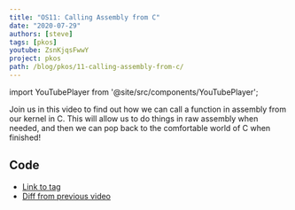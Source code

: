 ```yaml
---
title: "OS11: Calling Assembly from C"
date: "2020-07-29"
authors: [steve]
tags: [pkos]
youtube: ZsnKjqsFwwY
project: pkos
path: /blog/pkos/11-calling-assembly-from-c/
---
```


import YouTubePlayer from '@site/src/components/YouTubePlayer';

<YouTubePlayer youtubeLink={frontmatter.youtube} />

Join us in this video to find out how we can call a function in assembly from our kernel in C. This will allow us to do things in raw assembly when needed, and then we can pop back to the comfortable world of C when finished!

<!--truncate-->

## Code

- [Link to tag](https://github.com/pagekeysolutions/pkos/releases/tag/vid%2Fos011)
- [Diff from previous video](https://github.com/pagekeysolutions/pkos/compare/vid/os010..vid/os011)
